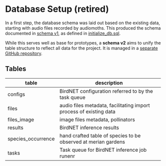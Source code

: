 # Database Setup (retired)

In a first step, the database schema was laid out based on the existing data,
starting with audio files recorded by audiomoths. This produced the schema
documented in [schema v1](./schema_v1.pgerd),
as defined in [initialize_db.sql](./initialize_db.sql).

While this serves well as base for prototypes, a __schema v2__ aims to unify
the table structure to reflect all data for the project. It is managed in a
[separate GitHub repository](https://github.com/mitwelten/mitwelten-db-backend).

## Tables

| table | description |
| - | - |
| configs | BirdNET configuration referred to by the task queue |
| files | audio files metadata, facilitating import process of existing data |
| files_image | image files metadata, pollinators |
| results | BirdNET inference results |
| species_occurrence | hand crafted table of species to be observed at merian gardens |
| tasks | Task queue for BirdNET inference job runenr |

